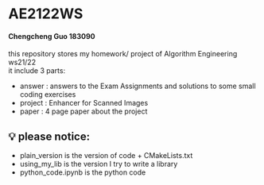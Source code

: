 # AE2122WS
#### Chengcheng Guo 183090 <br>
this repository stores my homework/ project of Algorithm Engineering ws21/22 <br>
it include 3 parts:
  - answer  : answers to the Exam Assignments and solutions to some small coding exercises
  - project : Enhancer for Scanned Images
  - paper   : 4 page paper about the project


## :bulb: please notice: <br>
[^1]: in 2_project, there are 3 part <br>
  - plain_version is the version of code + CMakeLists.txt 
  - using_my_lib is the version I try to write a library
  - python_code.ipynb is the python code 

[^2]: in 3_paper, there are 2 pdf file, <br> 
 the one with (light) is a compressed version of the other one, for easier/fast online preview

